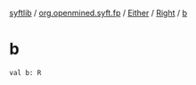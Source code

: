 [syftlib](../../../index.md) / [org.openmined.syft.fp](../../index.md) / [Either](../index.md) / [Right](index.md) / [b](./b.md)

# b

`val b: R`